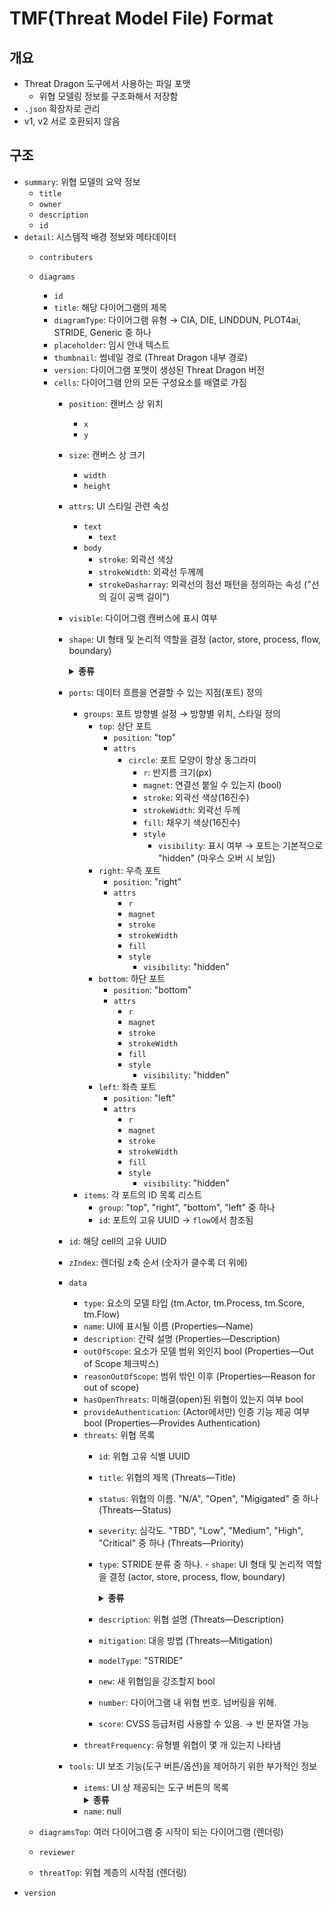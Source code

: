 # TMF(Threat Model File) Format

## 개요
- Threat Dragon 도구에서 사용하는 파일 포맷
    - 위협 모델링 정보를 구조화해서 저장함
- `.json` 확장자로 관리
- v1, v2 서로 호환되지 않음

## 구조
- `summary`: 위협 모델의 요약 정보
    - `title`
    - `owner`
    - `description`
    - `id`
- `detail`: 시스템적 배경 정보와 메타데이터
    - `contributers`
    - `diagrams`
        - `id`
        - `title`: 해당 다이어그램의 제목
        - `diagramType`: 다이어그램 유형 → CIA, DIE, LINDDUN, PLOT4ai, STRIDE, Generic 중 하나
        - `placeholder`: 임시 안내 텍스트
        - `thumbnail`: 썸네일 경로 (Threat Dragon 내부 경로)
        - `version`: 다이어그램 포맷이 생성된 Threat Dragon 버전
        - `cells`: 다이어그램 안의 모든 구성요소를 배열로 가짐
            - `position`: 캔버스 상 위치
                - `x`
                - `y`
            - `size`: 캔버스 상 크기
                - `width`
                - `height`
            - `attrs`: UI 스타일 관련 속성
                - `text`
                    - `text`
                - `body`
                    - `stroke`: 외곽선 색상
                    - `strokeWidth`: 외곽선 두께께
                    - `strokeDasharray`: 외곽선의 점선 패턴을 정의하는 속성 ("선의 길이 공백 길이")
            - `visible`: 다이어그램 캔버스에 표시 여부
            - `shape`: UI 형태 및 논리적 역할을 결정 (actor, store, process, flow, boundary)
                <details>
                    <summary><b>종류</b></summary>
                    <div>
                        <li>actor: 사용자/외부 시스템</li>
                        <li>store: 데이터 저장소</li>
                        <li>process: 내부 처리 기능</li>
                        <li>flow: 흐름선(연결선)</li>
                        <li>boundary: 트러스트 경계</li>
                    </div>
                </details>

            - `ports`: 데이터 흐름을 연결할 수 있는 지점(포트) 정의
                - `groups`: 포트 방향별 설정 → 방향별 위치, 스타일 정의
                    - `top`: 상단 포트
                        - `position`: "top"
                        - `attrs`
                            - `circle`: 포트 모양이 항상 동그라미
                                - `r`: 반지름 크기(px)
                                - `magnet`: 연결선 붙일 수 있는지 (bool)
                                - `stroke`: 외곽선 색상(16진수)
                                - `strokeWidth`: 외곽선 두께
                                - `fill`: 채우기 색상(16진수)
                                - `style`
                                    - `visibility`: 표시 여부 → 포트는 기본적으로 "hidden" (마우스 오버 시 보임)
                    - `right`: 우측 포트
                        - `position`: "right"
                        - `attrs`
                            - `r`
                            - `magnet`
                            - `stroke`
                            - `strokeWidth`
                            - `fill`
                            - `style`
                                - `visibility`: "hidden"
                    - `bottom`: 하단 포트
                        - `position`: "bottom"
                        - `attrs`
                            - `r`
                            - `magnet`
                            - `stroke`
                            - `strokeWidth`
                            - `fill`
                            - `style`
                                - `visibility`: "hidden"
                    - `left`:  좌측 포트
                        - `position`: "left"
                        - `attrs`
                            - `r`
                            - `magnet`
                            - `stroke`
                            - `strokeWidth`
                            - `fill`
                            - `style`
                                - `visibility`: "hidden"
                - `items`: 각 포트의 ID 목록 리스트
                    - `group`: "top", "right", "bottom", "left" 중 하나
                    - `id`: 포트의 고유 UUID → `flow`에서 참조됨
            - `id`: 해당 cell의 고유 UUID
            - `zIndex`: 렌더링 z축 순서 (숫자가 클수록 더 위에)
            - `data`
                - `type`: 요소의 모델 타입 (tm.Actor, tm.Process, tm.Score, tm.Flow)
                - `name`: UI에 표시될 이름 (Properties—Name)
                - `description`: 간략 설명 (Properties—Description)
                - `outOfScope`: 요소가 모델 범위 외인지 bool (Properties—Out of Scope 체크박스)
                - `reasonOutOfScope`: 범위 밖인 이후 (Properties—Reason for out of scope)
                - `hasOpenThreats`: 미해결(open)된 위협이 있는지 여부 bool
                - `provideAuthentication`: (Actor에서만) 인증 기능 제공 여부 bool (Properties—Provides Authentication)
                - `threats`: 위협 목록
                    - `id`: 위협 고유 식별 UUID
                    - `title`: 위협의 제목 (Threats—Title)
                    - `status`: 위협의 이름. "N/A", "Open", "Migigated" 중 하나 (Threats—Status) 
                    - `severity`: 심각도. "TBD", "Low", "Medium", "High", "Critical" 중 하나 (Threats—Priority)
                    - `type`: STRIDE 분류 중 하나.
                                - `shape`: UI 형태 및 논리적 역할을 결정 (actor, store, process, flow, boundary)
                        <details>
                            <summary><b>종류</b></summary>
                            <div>
                                <li>Spoofing</li>
                                <li>Tampering</li>
                                <li>Repudiation</li>
                                <li>Information disclosure</li>
                                <li>Denial of service</li>
                                <li>Elavation of privilege</li>
                            </div>
                        </details>
                                       
                    - `description`: 위협 설명 (Threats—Description)
                    - `mitigation`: 대응 방법 (Threats—Mitigation)
                    - `modelType`: "STRIDE"
                    - `new`: 새 위협임을 강조할지 bool
                    - `number`: 다이어그램 내 위협 번호. 넘버링을 위해.
                    - `score`: CVSS 등급처럼 사용할 수 있음. → 빈 문자열 가능
                - `threatFrequency`: 유형별 위협이 몇 개 있는지 나타냄
            - `tools`: UI 보조 기능(도구 버튼/옵션)을 제어하기 위한 부가적인 정보
                - `items`: UI 상 제공되는 도구 버튼의 목록
                        <details>
                            <summary><b>종류</b></summary>
                            <div>
                                <li>boundary: 셀을 트러스트 경계로 감싸는 기능</li>
                                <li>button-remove</li>
                                <li>button-clone</li>
                                <li>button-link</li>
                                <li>button-settings</li>
                            </div>
                        </details>
                - `name`: null

    - `diagramsTop`: 여러 다이어그램 중 시작이 되는 다이어그램 (렌더링)
    - `reviewer`
    - `threatTop`: 위협 계층의 시작점 (렌더링)
- `version`

